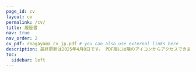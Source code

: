 ```yaml
---
page_id: cv
layout: cv
permalink: /cv/
title: 履歴書
nav: true
nav_order: 2
cv_pdf: rnagayama_cv_jp.pdf # you can also use external links here
description: 最終更新は2025年4月8日です。 PDF版には隣のアイコンからアクセスできます。
toc:
  sidebar: left
---
```

